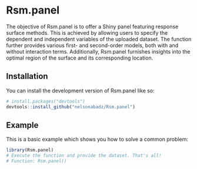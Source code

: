 
<!-- README.md is generated from README.Rmd. Please edit that file -->

# Rsm.panel

<!-- badges: start -->
<!-- badges: end -->

The objective of Rsm.panel is to offer a Shiny panel featuring response
surface methods. This is achieved by allowing users to specify the
dependent and independent variables of the uploaded dataset. The
function further provides various first- and second-order models, both
with and without interaction terms. Additionally, Rsm.panel furnishes
insights into the optimal region of the surface and its corresponding
location.

## Installation

You can install the development version of Rsm.panel like so:

``` r
# install.packages("devtools")
devtools::install_github("nelsonabadz/Rsm.panel")
```

## Example

This is a basic example which shows you how to solve a common problem:

``` r
library(Rsm.panel)
# Execute the function and provide the dataset. That's all!
# Function: Rsm.panel()
```
